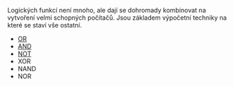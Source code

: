 Logických funkcí není mnoho, ale dají se dohromady kombinovat na vytvoření velmi schopných počítačů. Jsou základem výpočetní techniky na které se staví vše ostatní.
- [OR](./OR)
- [AND](./AND)
- [NOT](./NOT)
- XOR
- NAND
- NOR